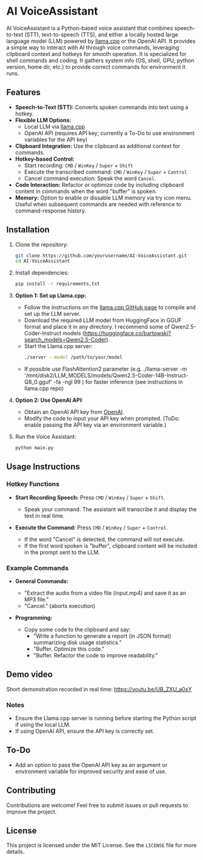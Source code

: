 
# AI VoiceAssistant

AI VoiceAssistant is a Python-based voice assistant that combines speech-to-text (STT), text-to-speech (TTS), and either a locally hosted large language model (LLM) powered by [llama.cpp](https://github.com/ggerganov/llama.cpp) or the OpenAI API. It provides a simple way to interact with AI through voice commands, leveraging clipboard context and hotkeys for smooth operation. 
It is specialized for shell commands and coding. It gathers system info (OS, shell, GPU, python version, home dir, etc.) to provide correct commands for environment it runs.

## Features
- **Speech-to-Text (STT):** Converts spoken commands into text using a hotkey.
- **Flexible LLM Options:**
  - Local LLM via [llama.cpp](https://github.com/ggerganov/llama.cpp)
  - OpenAI API (requires API key; currently a To-Do to use environment variables for the API key)
- **Clipboard Integration:** Use the clipboard as additional context for commands.
- **Hotkey-based Control:** 
  - Start recording: `CMD` / `WinKey` / `Super` + `Shift`
  - Execute the transcribed command: `CMD` / `WinKey` / `Super` + `Control`
  - Cancel command execution: Speak the word `Cancel`.
- **Code Interaction:** Refactor or optimize code by including clipboard content in commands when the word "buffer" is spoken.
- **Memory:** Option to enable or dissable LLM memory via try icon menu. Useful when subsequent commands are needed with reference to command-response history.

## Installation

1. Clone the repository:
   ```bash
   git clone https://github.com/yourusername/AI-VoiceAssistant.git
   cd AI-VoiceAssistant
   ```

2. Install dependencies:
   ```bash
   pip install -r requirements.txt
   ```

3. **Option 1: Set up Llama.cpp:**
   - Follow the instructions on the [llama.cpp GitHub page](https://github.com/ggerganov/llama.cpp) to compile and set up the LLM server.
   - Download the required LLM model from HuggingFace in GGUF format and place it in any directory. I recommend some of Qwen2.5-Coder-Instruct models (https://huggingface.co/bartowski?search_models=Qwen2.5-Coder).
   - Start the Llama.cpp server:
     ```bash
     ./server --model /path/to/your/model
     ```
   - If possible use FlashAttention2 parameter (e.g. ./llama-server -m '/mnt/disk2/LLM_MODELS/models/Qwen2.5-Coder-14B-Instruct-Q8_0.gguf' -fa -ngl 99 ) for faster inference (see instructions in llama.cpp repo)

4. **Option 2: Use OpenAI API:**
   - Obtain an OpenAI API key from [OpenAI](https://openai.com).
   - Modify the code to input your API key when prompted. (ToDo: enable passing the API key via an environment variable.)

5. Run the Voice Assistant:
   ```bash
   python main.py
   ```

## Usage Instructions

### Hotkey Functions
- **Start Recording Speech:** Press `CMD` / `WinKey` / `Super` + `Shift`.
  - Speak your command. The assistant will transcribe it and display the text in real time.
  
- **Execute the Command:** Press `CMD` / `WinKey` / `Super` + `Control`.
  - If the word "Cancel" is detected, the command will not execute.
  - If the first word spoken is "buffer", clipboard content will be included in the prompt sent to the LLM.

### Example Commands
- **General Commands:**
  - "Extract the audio from a video file (input.mp4) and save it as an MP3 file."
  - "Cancel." (aborts execution)
  
- **Programming:**
  - Copy some code to the clipboard and say:
    - "Write a function to generate a report (in JSON format) summarizing disk usage statistics." 
    - "Buffer. Optimize this code."
    - "Buffer. Refactor the code to improve readability."

## Demo video

Short demonstration recorded in real time: https://youtu.be/UB_ZXU_a0xY

### Notes
- Ensure the Llama.cpp server is running before starting the Python script if using the local LLM.
- If using OpenAI API, ensure the API key is correctly set.

## To-Do
- Add an option to pass the OpenAI API key as an argument or environment variable for improved security and ease of use.

## Contributing
Contributions are welcome! Feel free to submit issues or pull requests to improve the project.

## License
This project is licensed under the MIT License. See the `LICENSE` file for more details.
